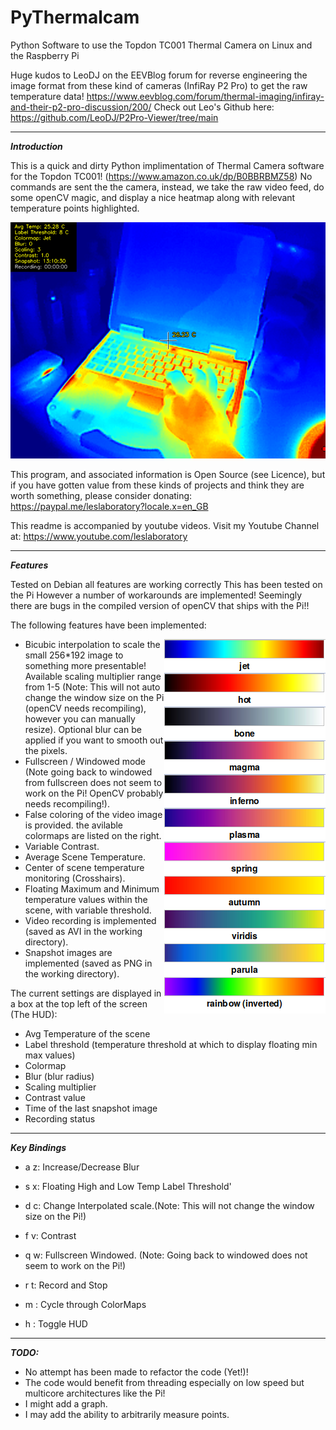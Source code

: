 # PyThermalcam
Python Software to use the Topdon TC001 Thermal Camera on Linux and the Raspberry Pi

Huge kudos to LeoDJ on the EEVBlog forum for reverse engineering the image format from these kind of cameras (InfiRay P2 Pro) to get the raw temperature data!
https://www.eevblog.com/forum/thermal-imaging/infiray-and-their-p2-pro-discussion/200/
Check out Leo's Github here: https://github.com/LeoDJ/P2Pro-Viewer/tree/main

---

***Introduction***

This is a quick and dirty Python implimentation of Thermal Camera software for the Topdon TC001!
(https://www.amazon.co.uk/dp/B0BBRBMZ58)
No commands are sent the the camera, instead, we take the raw video feed, do some openCV magic, and display a nice heatmap along with relevant temperature points highlighted.

![Screenshot](media/TC00120230701-131032.png)

This program, and associated information is Open Source (see Licence), but if you have gotten value from these kinds of projects and think they are worth something, please consider donating: https://paypal.me/leslaboratory?locale.x=en_GB 

This readme is accompanied by youtube videos. Visit my Youtube Channel at: https://www.youtube.com/leslaboratory

---

***Features***


Tested on Debian all features are working correctly This has been tested on the Pi However a number of workarounds are implemented! Seemingly there are bugs in the compiled version of openCV that ships with the Pi!!

The following features have been implemented:

<img align="right" src="media/colormaps.png">

- Bicubic interpolation to scale the small 256*192 image to something more presentable! Available scaling multiplier range from 1-5 (Note: This will not auto change the window size on the Pi (openCV needs recompiling), however you can manually resize). Optional blur can be applied if you want to smooth out the pixels. 
- Fullscreen / Windowed mode (Note going back to windowed  from fullscreen does not seem to work on the Pi! OpenCV probably needs recompiling!).
- False coloring of the video image is provided. the avilable colormaps are listed on the right.
- Variable Contrast.
- Average Scene Temperature.
- Center of scene temperature monitoring (Crosshairs).
- Floating Maximum and Minimum temperature values within the scene, with variable threshold.
- Video recording is implemented (saved as AVI in the working directory).
- Snapshot images are implemented (saved as PNG in the working directory).

The current settings are displayed in a box at the top left of the screen (The HUD):

- Avg Temperature of the scene
- Label threshold (temperature threshold at which to display floating min max values)
- Colormap
- Blur (blur radius)
- Scaling multiplier
- Contrast value
- Time of the last snapshot image
- Recording status


---

***Key Bindings***


- a z: Increase/Decrease Blur

- s x: Floating High and Low Temp Label Threshold'

- d c: Change Interpolated scale.(Note: This will not change the window size on the Pi!)

- f v: Contrast

- q w: Fullscreen Windowed. (Note: Going back to windowed does not seem to work on the Pi!)

- r t: Record and Stop

- m : Cycle through ColorMaps
  
- h : Toggle HUD

---

***TODO:***

- No attempt has been made to refactor the code (Yet!)!
- The code would benefit from threading especially on low speed but multicore architectures like the Pi!
- I might add a graph.
- I may add the ability to arbitrarily measure points.

